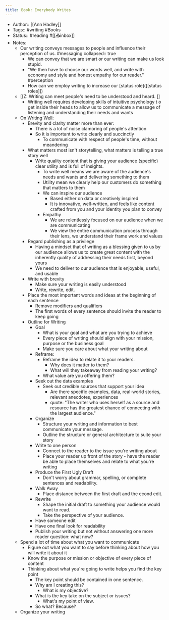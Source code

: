 ```yaml
---
title: Book: Everybody Writes
---
```


- Author:: [[Ann Hadley]]
- Tags:: #writing #Books
- Status:: #reading #[[📥inbox]]
- Notes:
	- Our writing conveys messages to people and influence their perception of us. #messaging
	  collapsed:: true
		- We can convey that we are smart or our writing can make us look stupid.
		- "We then have to choose our words well, and write with economy and style and honest empathy for our reader." #perception
		- How can we employ writing to increase our [status role]([[status roles]])
	- [[Z: Writing can meet people's need to be understood and heard. ]]
		- Writing well requires developing skills of intuitive psychology t o get inside their heads to allow us to communicate a message of listening and understanding their needs and wants
	- On Writing Well:
		- Brevity and clarity matter more than ever:
			- There is a lot of noise clamoring of people's attention
			- So it is important to write clearly and succinctly
				- To communicate with respect of people's time, without meandering
		- What matters most isn't storytelling, what matters is telling a true story well
			- Write quality content that is giving your audience (specific) clear utility and is full of insights.
				- To write well means we are aware of the audience's needs and wants and delivering something to them
				- Utility mean we clearly help our customers do something that matters to them
				- We can inspire our audience
					- Based either on data or creatively inspired
					- It is innovative, well-written, and feels like content crafted from you and your identity you plan to convey
				- Empathy
					- We are relentlessly focused on our audience when we are communicating
					- We view the entire communication process through their lens, we understand their frame work and values
		- Regard publishing as a privilege
			- Having a mindset that of writing as a blessing given to us by our audience allows us to create great content with the inherently quality of addressing their needs first, beyond yours
			- We need to deliver to our audience that is enjoyable, useful, and usable
		- Write with brevity
			- Make sure your writing is easily understood
			- Write, rewrite, edit.
		- Place the most important words and ideas at the beginning of each sentence
			- Remove modifiers and qualifiers
			- The first words of every sentence should invite the reader to keep going
		- Outline for Writing
			- Goal
				- What is your goal and what are you trying to achieve
				- Every piece of writing should align with your mission, purpose or the business goal
				- Make sure you care about what your writing about
			- Reframe:
				- Reframe the idea to relate it to  your readers.
					- Why does it matter to them?
					- What will they takeaway from reading your writing?
				- What value are you offering them?
			- Seek out the data examples
				- Seek out credible sources that support your idea
					- Are there specific examples, data, real-world stories, relevant anecdotes, experiences
					- quote: "The writer who uses herself as a source and resource has the greatest chance of connecting with the largest audience."
			- Organize
				- Structure your writing and information to best communicate your message.
				- Outline the structure or general architecture to suite your story
			- Write to one person
				- Connect to the reader to the issue you're writing about
				- Place your reader up front of the story - have the reader be able to place themselves and relate to what you're writing
			- Produce the First Ugly Draft
				- Don't worry about grammar, spelling, or complete sentences and readability.
			- Walk Away
				- Place distance between the first draft and the econd edit.
			- Rewrite
				- Shape the initial draft to something your audience would want to read.
				- Take the perspective of your audience.
			- Have someone edit
			- Have one final look for readability
			- Publish your writing but not without answering one more reader question: what now?
	- Spend a lot of time about what you want to communicate
		- Figure out what you want to say before thinking about how you will write it about it
		- Know the purpose or mission or objective of every piece of content
		- Thinking about what you're going to write helps you find the key point
			- The key point should be contained in one sentence.
			- Why am I creating this?
				- What is my objective?
			- What is the key take on the subject or issues?
				- What's my point of view.
			- So what? Because?
	- Organize your writing